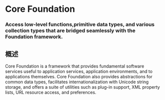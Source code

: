 # Core Foundation
### Access low-level functions,primitive data types, and various collection types that are bridged seamlessly with the Foundation framework.
## 概述
Core Foundation is a framework that provides fundamental software services useful to application services, application environments, and to applications themselves. Core Foundation also provides abstractions for common data types, facilitates internationalization with Unicode string storage, and offers a suite of utilities such as plug-in support, XML property lists, URL resource access, and preferences.

